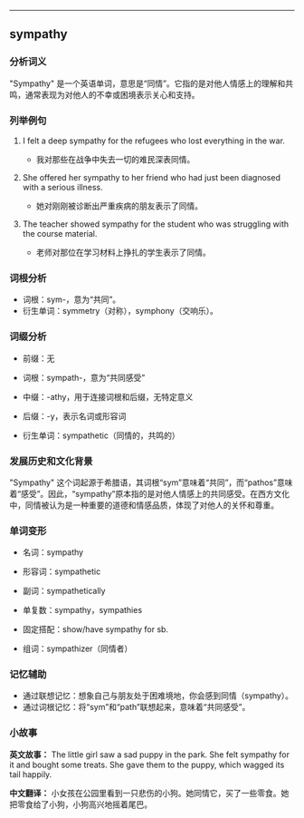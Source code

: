 
---------------
## sympathy
### 分析词义
"Sympathy" 是一个英语单词，意思是“同情”。它指的是对他人情感上的理解和共鸣，通常表现为对他人的不幸或困境表示关心和支持。

### 列举例句
1. I felt a deep sympathy for the refugees who lost everything in the war.
   - 我对那些在战争中失去一切的难民深表同情。

2. She offered her sympathy to her friend who had just been diagnosed with a serious illness.
   - 她对刚刚被诊断出严重疾病的朋友表示了同情。

3. The teacher showed sympathy for the student who was struggling with the course material.
   - 老师对那位在学习材料上挣扎的学生表示了同情。

### 词根分析
- 词根：sym-，意为“共同”。
- 衍生单词：symmetry（对称），symphony（交响乐）。

### 词缀分析
- 前缀：无
- 词根：sympath-，意为“共同感受”
- 中缀：-athy，用于连接词根和后缀，无特定意义
- 后缀：-y，表示名词或形容词

- 衍生单词：sympathetic（同情的，共鸣的）

### 发展历史和文化背景
"Sympathy" 这个词起源于希腊语，其词根“sym”意味着“共同”，而“pathos”意味着“感受”。因此，“sympathy”原本指的是对他人情感上的共同感受。在西方文化中，同情被认为是一种重要的道德和情感品质，体现了对他人的关怀和尊重。

### 单词变形
- 名词：sympathy
- 形容词：sympathetic
- 副词：sympathetically

- 单复数：sympathy，sympathies
- 固定搭配：show/have sympathy for sb.
- 组词：sympathizer（同情者）

### 记忆辅助
- 通过联想记忆：想象自己与朋友处于困难境地，你会感到同情（sympathy）。
- 通过词根记忆：将“sym”和“path”联想起来，意味着“共同感受”。

### 小故事
**英文故事：**
The little girl saw a sad puppy in the park. She felt sympathy for it and bought some treats. She gave them to the puppy, which wagged its tail happily.

**中文翻译：**
小女孩在公园里看到一只悲伤的小狗。她同情它，买了一些零食。她把零食给了小狗，小狗高兴地摇着尾巴。

